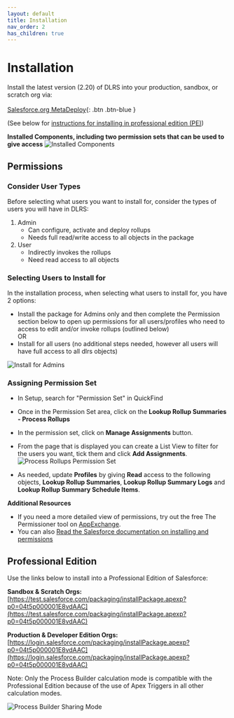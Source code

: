 ```yaml
---
layout: default
title: Installation
nav_order: 2
has_children: true
---
```


# Installation

Install the latest version (2.20) of DLRS into your production, sandbox, or scratch org via:
<br/><br/>
[Salesforce.org MetaDeploy](https://install.salesforce.org/products/dlrs/latest){: .btn .btn-blue }
<br/>

(See below for [instructions for installing in professional edition (PE)](#professional-edition))


**Installed Components, including two permission sets that can be used to give access**
![Installed Components](https://raw.githubusercontent.com/wiki/afawcett/declarative-lookup-rollup-summaries/images/InstalledComponents.PNG)

## Permissions

### Consider User Types 
Before selecting what users you want to install for, consider the types of users you will have in DLRS:
1. Admin
   - Can configure, activate and deploy rollups 
   - Needs full read/write access to all objects in the package
2. User
   - Indirectly invokes the rollups
   - Need read access to all objects 


### Selecting Users to Install for
In the installation process, when selecting what users to install for, you have 2 options: 
* Install the package for Admins only and then complete the Permission section below to open up permissions for all users/profiles who need to access to edit and/or invoke rollups (outlined below)
<br>OR<br>
* Install for all users (no additional steps needed, however all users will have full access to all dlrs objects) 

![Install for Admins](https://raw.githubusercontent.com/wiki/afawcett/declarative-lookup-rollup-summaries/images/Install-Admins-Only.PNG)

### Assigning Permission Set

- In Setup, search for "Permission Set" in QuickFind
- Once in the Permission Set area, click on the **Lookup Rollup Summaries - Process Rollups**
- In the permission set, click on **Manage Assignments** button. 
- From the page that is displayed you can create a List View to filter for the users you want, tick them and click **Add Assignments**.
  ![Process Rollups Permission Set](https://raw.githubusercontent.com/wiki/afawcett/declarative-lookup-rollup-summaries/images/Process-Rollups.PNG)
  
- As needed, update **Profiles** by giving **Read** access to the following objects, **Lookup Rollup Summaries**, **Lookup Rollup Summary Logs** and **Lookup Rollup Summary Schedule Items**.

**Additional Resources**
- If you need a more detailed view of permissions, try out the free The Permissioner tool on [AppExchange](https://appexchange.salesforce.com/listingDetail?listingId=a0N30000008XYMlEAO).
- You can also [Read the Salesforce documentation on installing and permissions](https://developer.salesforce.com/docs/atlas.en-us.packagingGuide.meta/packagingGuide/packaging_install.htm)

## Professional Edition

Use the links below to install into a Professional Edition of Salesforce:

**Sandbox & Scratch Orgs:**  
[https://test.salesforce.com/packaging/installPackage.apexp?p0=04t5p000001E8vdAAC](https://test.salesforce.com/packaging/installPackage.apexp?p0=04t5p000001E8vdAAC)

**Production & Developer Edition Orgs:**  
[https://login.salesforce.com/packaging/installPackage.apexp?p0=04t5p000001E8vdAAC](https://login.salesforce.com/packaging/installPackage.apexp?p0=04t5p000001E8vdAAC)

Note: Only the Process Builder calculation mode is compatible with the Professional Edition because of the use of Apex Triggers in all other calculation modes.

![Process Builder Sharing Mode](https://raw.githubusercontent.com/wiki/afawcett/declarative-lookup-rollup-summaries/images/Process-Builder-Sharing-Mode.PNG)


